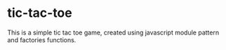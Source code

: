 # tic-tac-toe
This is a simple tic tac toe game, created using javascript module pattern and factories functions. 
